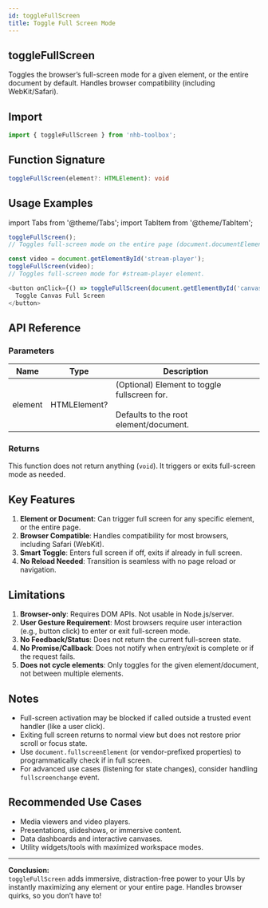 ```yaml
---
id: toggleFullScreen
title: Toggle Full Screen Mode
---
```


## toggleFullScreen

Toggles the browser’s full-screen mode for a given element, or the entire document by default. Handles browser compatibility (including WebKit/Safari).

## Import

```typescript
import { toggleFullScreen } from 'nhb-toolbox';
```

## Function Signature

```typescript
toggleFullScreen(element?: HTMLElement): void
```

## Usage Examples

import Tabs from '@theme/Tabs';
import TabItem from '@theme/TabItem';

<Tabs>
<TabItem value="Full Screen Document" label="Full Screen Document">

```typescript
toggleFullScreen();
// Toggles full-screen mode on the entire page (document.documentElement).
```

</TabItem>
<TabItem value="Full Screen Element" label="Full Screen Element">

```typescript
const video = document.getElementById('stream-player');
toggleFullScreen(video);
// Toggles full-screen mode for #stream-player element.
```

</TabItem>
<TabItem value="Button Example" label="Button Example">

```typescript
<button onClick={() => toggleFullScreen(document.getElementById('canvas'))}>
  Toggle Canvas Full Screen
</button>
```

</TabItem>
</Tabs>

## API Reference

### Parameters

| Name    | Type         | Description                                      |
| ------- | ------------ | ------------------------------------------------ |
| element | HTMLElement? | (Optional) Element to toggle fullscreen for. <br></br> Defaults to the root element/document. |

### Returns

This function does not return anything (`void`). It triggers or exits full-screen mode as needed.

## Key Features

1. **Element or Document**: Can trigger full screen for any specific element, or the entire page.
2. **Browser Compatible**: Handles compatibility for most browsers, including Safari (WebKit).
3. **Smart Toggle**: Enters full screen if off, exits if already in full screen.
4. **No Reload Needed**: Transition is seamless with no page reload or navigation.

## Limitations

1. **Browser-only**: Requires DOM APIs. Not usable in Node.js/server.
2. **User Gesture Requirement**: Most browsers require user interaction (e.g., button click) to enter or exit full-screen mode.
3. **No Feedback/Status**: Does not return the current full-screen state.
4. **No Promise/Callback**: Does not notify when entry/exit is complete or if the request fails.
5. **Does not cycle elements**: Only toggles for the given element/document, not between multiple elements.

## Notes

- Full-screen activation may be blocked if called outside a trusted event handler (like a user click).
- Exiting full screen returns to normal view but does not restore prior scroll or focus state.
- Use `document.fullscreenElement` (or vendor-prefixed properties) to programmatically check if in full screen.
- For advanced use cases (listening for state changes), consider handling `fullscreenchange` event.

## Recommended Use Cases

- Media viewers and video players.
- Presentations, slideshows, or immersive content.
- Data dashboards and interactive canvases.
- Utility widgets/tools with maximized workspace modes.

---

**Conclusion:**  
`toggleFullScreen` adds immersive, distraction-free power to your UIs by instantly maximizing any element or your entire page. Handles browser quirks, so you don’t have to!
